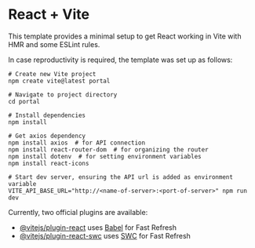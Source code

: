 # React + Vite

This template provides a minimal setup to get React working in Vite with HMR and some ESLint rules.

In case reproductivity is required, the template was set up as follows:

```shell
# Create new Vite project
npm create vite@latest portal

# Navigate to project directory
cd portal

# Install dependencies
npm install

# Get axios dependency
npm install axios  # for API connection
npm install react-router-dom  # for organizing the router
npm install dotenv  # for setting environment variables
npm install react-icons

# Start dev server, ensuring the API url is added as environment variable
VITE_API_BASE_URL="http://<name-of-server>:<port-of-server>" npm run dev
```

Currently, two official plugins are available:

- [@vitejs/plugin-react](https://github.com/vitejs/vite-plugin-react/blob/main/packages/plugin-react/README.md) uses [Babel](https://babeljs.io/) for Fast Refresh
- [@vitejs/plugin-react-swc](https://github.com/vitejs/vite-plugin-react-swc) uses [SWC](https://swc.rs/) for Fast Refresh
